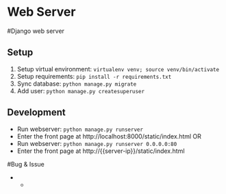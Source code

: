 # Web Server
#Django web server

## Setup

1. Setup virtual environment: `virtualenv venv; source venv/bin/activate`
2. Setup requirements: `pip install -r requirements.txt`
3. Sync database: `python manage.py migrate`
4. Add user: `python manage.py createsuperuser`

## Development

- Run webserver: `python manage.py runserver`
- Enter the front page at http://localhost:8000/static/index.html
 OR
- Run webserver: `python manage.py runserver 0.0.0.0:80`
- Enter the front page at http://{{server-ip}}/static/index.html

#Bug & Issue
- -
